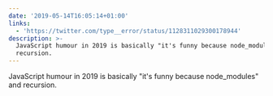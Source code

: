 ```yaml
---
date: '2019-05-14T16:05:14+01:00'
links:
  - 'https://twitter.com/type__error/status/1128311029300178944'
description: >-
  JavaScript humour in 2019 is basically "it's funny because node_modules" and
  recursion.
---
```

JavaScript humour in 2019 is basically "it's funny because node_modules" and recursion. 
